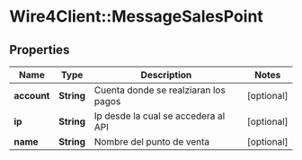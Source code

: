 # Wire4Client::MessageSalesPoint

## Properties
Name | Type | Description | Notes
------------ | ------------- | ------------- | -------------
**account** | **String** | Cuenta donde se realziaran los pagos | [optional] 
**ip** | **String** | Ip desde la cual se accedera al API | [optional] 
**name** | **String** | Nombre del punto de venta | [optional] 


